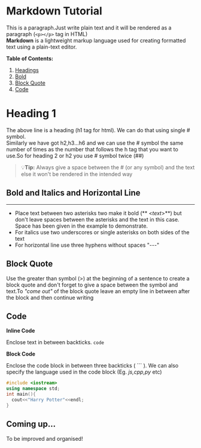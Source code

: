 # Markdown Tutorial

This is a paragraph.Just write plain text and it will be rendered as a paragraph (`<p></p>` tag in HTML) <br>**Markdown** is a lightweight markup language used for creating formatted text using a plain-text editor.

**Table of Contents:**

1. [Headings](#heading-1) 
1. [Bold](#bold-and-italics-and-horizontal-line)
1. [Block Quote](#block-quote)
1. [Code](#code)
# Heading 1
The above line is a heading (h1 tag for html). We can do that using single # symbol.<br>
Similarly we have got h2,h3...h6 and we can use the # symbol the same number of times as the number that follows the h tag that you want to use.So for heading 2 or h2 you use # symbol twice (##)
> 💡**Tip:** Always give a space between the # (or any symbol) and the text else it won't be rendered in the intended way

## Bold and Italics and Horizontal Line
---
- Place text between two asterisks two make it bold (** <_text_>**) but don't leave spaces between the asterisks and the text in this case. Space has been given in the example to demonstrate.
- For italics use two underscores or single asterisks on both sides of the text
- For horizontal line use three hyphens without spaces "---" 

## Block Quote
Use the greater than symbol (>) at the beginning of a sentence to create a block quote and don't forget to give a space between the symbol and text.To *"come out"* of the block quote leave an empty line in between after the block and then continue writing

## Code
**Inline Code**

Enclose text in between backticks. `code`  <!-- `text`-->  

**Block Code**

Enclose the code block in between three backticks ( ``` ). We can also specify the language used in the code block (Eg. _js,cpp,py_ etc)
```cpp
#include <iostream>
using namespace std;
int main(){
  cout<<"Harry Potter"<<endl;
}
```
## Coming up...
To be improved and organised!